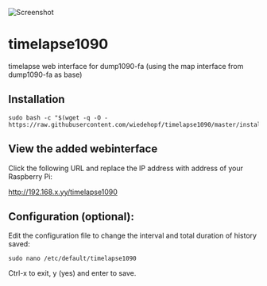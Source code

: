 ![Screenshot](https://raw.githubusercontent.com/wiedehopf/timelapse1090/screenshots/interface.png)

# timelapse1090
timelapse web interface for dump1090-fa (using the map interface from dump1090-fa as base)


## Installation

```
sudo bash -c "$(wget -q -O - https://raw.githubusercontent.com/wiedehopf/timelapse1090/master/install.sh)"
```

## View the added webinterface

Click the following URL and replace the IP address with address of your Raspberry Pi:

http://192.168.x.yy/timelapse1090

## Configuration (optional):

Edit the configuration file to change the interval and total duration of history saved:
```
sudo nano /etc/default/timelapse1090
```
Ctrl-x to exit, y (yes) and enter to save.
